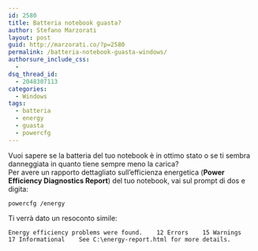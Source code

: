 ```yaml
---
id: 2580
title: Batteria notebook guasta?
author: Stefano Marzorati
layout: post
guid: http://marzorati.co/?p=2580
permalink: /batteria-notebook-guasta-windows/
authorsure_include_css:
  - 
dsq_thread_id:
  - 2048307113
categories:
  - Windows
tags:
  - batteria
  - energy
  - guasta
  - powercfg
---
```

Vuoi sapere se la batteria del tuo notebook è in ottimo stato o se ti sembra danneggiata in quanto tiene sempre meno la carica?  
Per avere un rapporto dettagliato sull&#8217;efficienza energetica (**Power Efficiency Diagnostics Report**) del tuo notebook, vai sul prompt di dos e digita:

`powercfg /energy`

Ti verrà dato un resoconto simile:

`Energy efficiency problems were found.   
12 Errors   
15 Warnings   
17 Informational   
See C:\energy-report.html for more details.`